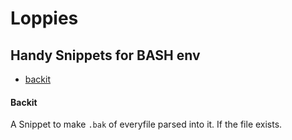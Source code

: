 # Loppies

## Handy Snippets for BASH env

- [backit](#Backit)  

  
  

#### Backit  
A Snippet to make `.bak` of everyfile parsed into it. If the file exists.  

